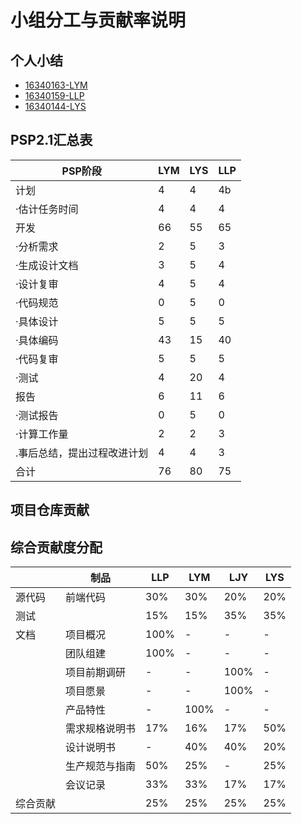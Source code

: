 # 小组分工与贡献率说明

## 个人小结

- [16340163-LYM](16340163-LYM.md)
- [16340159-LLP](16340159-LLP.md)
- [16340144-LYS](16340144-LYSH.md)
## PSP2.1汇总表
| PSP阶段 | LYM | LYS | LLP |
| --------- | - | - | - |
| 计划 | 4 | 4 | 4b|
| ·估计任务时间 | 4 | 4 | 4 |
| 开发 | 66 | 55 | 65 |
| ·分析需求 | 2 | 5 | 3 |
| ·生成设计文档 | 3 | 5 | 4 |
| ·设计复审 | 4 | 5| 4 |
| ·代码规范 | 0 | 5 | 0 |
| ·具体设计 | 5 | 5 | 5 |
| ·具体编码 | 43 | 15 | 40 |
| ·代码复审 | 5 | 5 | 5 |
| ·测试 | 4 | 20 | 4 |
| 报告 | 6 | 11 | 6 |
| ·测试报告 | 0 | 5 | 0 |
| ·计算工作量 | 2 | 2 | 3 |
| .事后总结，提出过程改进计划 | 4 | 4 | 3 |
| 合计 | 76 | 80| 75 |

## 项目仓库贡献

## 综合贡献度分配
| | 制品 | LLP | LYM | LJY | LYS |
| - | - | - | - | - | - |
| 源代码 | 前端代码 | 30% | 30% | 20% | 20% |
| 测试 | | 15% | 15% | 35% | 35% |
| 文档 | 项目概况 | 100% | - | - | - |
| | 团队组建 | 100% | - | - | - |
| | 项目前期调研 | - | - | 100% | - |
| | 项目愿景 | - | - | 100% | - |
| | 产品特性 | - | 100% | - | - | - |
| | 需求规格说明书 | 17% | 16% | 17% | 50% |
| | 设计说明书 | - | 40% | 40% | 20% |
| | 生产规范与指南 | 50% | 25% | - | 25% | 
| | 会议记录 | 33% | 33% | 17% | 17% |
| 综合贡献 | | 25% | 25% | 25% | 25% |
